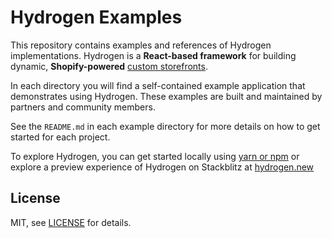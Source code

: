 # **Hydrogen Examples**

This repository contains examples and references of Hydrogen implementations. Hydrogen is a **React-based framework** for building dynamic, **Shopify-powered** [custom storefronts](https://shopify.dev/custom-storefronts).

In each directory you will find a self-contained example application that demonstrates using Hydrogen. These examples are built and maintained by partners and community members.

See the `README.md` in each example directory for more details on how to get started for each project.

To explore Hydrogen, you can get started locally using [yarn or npm](https://shopify.dev/beta/hydrogen/getting-started) or explore a preview experience of Hydrogen on Stackblitz at [hydrogen.new](hydrogen.new)

## License

MIT, see [LICENSE](https://github.com/Shopify/hydrogen-examples/blob/master/LICENSE.md) for details.




